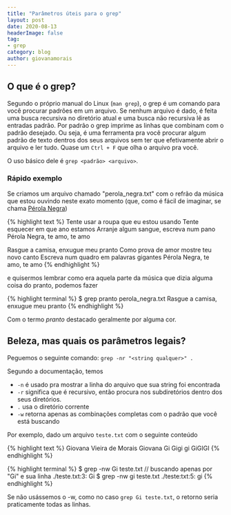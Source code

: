 ```yaml
---
title: "Parâmetros úteis para o grep"
layout: post
date: 2020-08-13
headerImage: false
tag:
- grep
category: blog
author: giovanamorais
---
```


## O que é o grep?
Segundo o próprio manual do Linux (`man grep`), o grep é um comando para você procurar 
padrões em um arquivo. Se nenhum arquivo é dado, é feita uma busca recursiva no diretório
atual e uma busca não recursiva lê as entradas padrão. Por padrão o grep imprime as linhas
que combinam com o padrão desejado. Ou seja, é uma ferramenta pra você procurar algum 
padrão de texto dentros dos seus arquivos sem ter que efetivamente abrir o arquivo e ler
tudo. Quase um `Ctrl + F` que olha o arquivo pra você.

O uso básico dele é `grep <padrão> <arquivo>`.

### Rápido exemplo

Se criamos um arquivo chamado "perola_negra.txt" com o refrão da música que estou ouvindo neste
exato momento (que, como é fácil de imaginar, se chama [Pérola Negra](https://www.youtube.com/watch?v=bJjKyc7VeCc))

{% highlight text %}
Tente usar a roupa que eu estou usando
Tente esquecer em que ano estamos
Arranje algum sangue, escreva num pano
Pérola Negra, te amo, te amo

Rasgue a camisa, enxugue meu pranto
Como prova de amor mostre teu novo canto
Escreva num quadro em palavras gigantes
Pérola Negra, te amo, te amo
{% endhighlight %}

e quisermos lembrar como era aquela parte da música que dizia alguma coisa do pranto, podemos fazer

{% highlight terminal %}
$ grep pranto perola_negra.txt
Rasgue a camisa, enxugue meu pranto
{% endhighlight %}

Com o termo *pranto* destacado geralmente por alguma cor. 

## Beleza, mas quais os parâmetros legais?

Peguemos o seguinte comando:
`grep -nr "<string qualquer>" .` 

Segundo a documentação, temos
- `-n` é usado pra mostrar a linha do arquivo que sua string foi encontrada
- `-r` significa que é recursivo, então procura nos subdiretórios dentro dos
seus diretórios.
- `.` usa o diretório corrente
- `-w` retorna apenas as combinações completas com o padrão que você está buscando


Por exemplo, dado um arquivo `teste.txt` com o seguinte conteúdo

{% highlight text %}
Giovana Vieira de Morais
Giovana
Gi
Gigi
gi
GiGIGI
{% endhighlight %}

{% highlight terminal %}
$ grep -nw Gi teste.txt // buscando apenas por "Gi" e sua linha
./teste.txt:3: Gi
$ grep -nw gi teste.txt
./teste:txt:5: gi
{% endhighlight %}

Se não usássemos o -w, como no caso `grep Gi teste.txt`, o retorno seria
praticamente todas as linhas.
